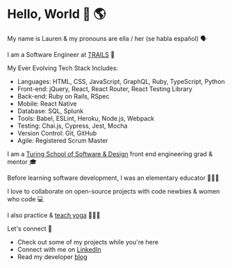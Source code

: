 # Hello, World 👋 🌎 

My name is Lauren & my pronouns are ella / her (se habla español) 🗣️ 

I am a Software Engineer at [TRAILS](https://trailstowellness.org/) 🧡 

My Ever Evolving Tech Stack Includes:
- Languages: HTML, CSS, JavaScript, GraphQL, Ruby, TypeScript, Python
- Front-end: jQuery, React, React Router, React Testing Library 	
- Back-end: Ruby on Rails, RSpec 	
- Mobile: React Native
- Database: SQL, Splunk 	
- Tools: Babel, ESLint, Heroku, Node.js, Webpack 	
- Testing: Chai.js, Cypress, Jest, Mocha 	
- Version Control: Git, GitHub
- Agile: Registered Scrum Master

I am a [Turing School of Software & Design](https://turing.edu/) front end engineering grad & mentor 🎓️

Before learning software development, I was an elementary educator 👩🏻‍🏫 

I love to collaborate on open-source projects with code newbies & women who code 💻 

I also practice & [teach yoga](https://app.ubindi.com/Lauren.Lucero) 🧘🏻‍♀️ 

Let's connect 🔗
  - Check out some of my projects while you're here
  - Connect with me on [LinkedIn](https://www.linkedin.com/in/laurenlucero/)
  - Read my developer [blog](https://laurenbreathes.hashnode.dev/)
